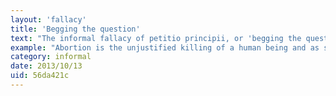 ```yaml
---
layout: 'fallacy'
title: 'Begging the question'
text: "The informal fallacy of petitio principii, or 'begging the question' is committed when someone attempts to prove a proposition based on a premise that itself requires proof."
example: "Abortion is the unjustified killing of a human being and as such is murder. Murder is illegal. So abortion should be illegal."
category: informal
date: 2013/10/13
uid: 56da421c
---
```

